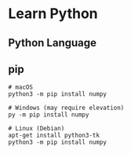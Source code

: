 # Learn Python

## Python Language

## pip

```text
# macOS
python3 -m pip install numpy

# Windows (may require elevation)
py -m pip install numpy

# Linux (Debian)
apt-get install python3-tk
python3 -m pip install numpy
```